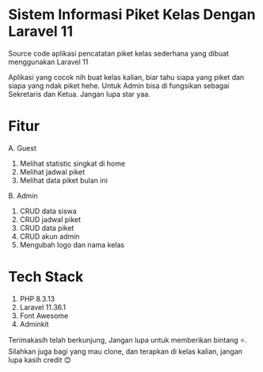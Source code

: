 # Sistem Informasi Piket Kelas Dengan Laravel 11
Source code aplikasi pencatatan piket kelas sederhana yang dibuat menggunakan Laravel 11

Aplikasi yang cocok nih buat kelas kalian, biar tahu siapa yang piket dan siapa yang ndak piket hehe.
Untuk Admin bisa di fungsikan sebagai Sekretaris dan Ketua. Jangan lupa star yaa.

# Fitur 
A. Guest
  1. Melihat statistic singkat di home
  2. Melihat jadwal piket
  3. Melihat data piket bulan ini

B. Admin
  1. CRUD data siswa
  2. CRUD jadwal piket
  3. CRUD data piket
  4. CRUD akun admin
  5. Mengubah logo dan nama kelas

# Tech Stack
1. PHP 8.3.13
2. Laravel 11.36.1
3. Font Awesome
4. Adminkit

Terimakasih telah berkunjung, Jangan lupa untuk memberikan bintang ⭐.
Silahkan juga bagi yang mau clone, dan terapkan di kelas kalian, jangan lupa kasih credit 😊
